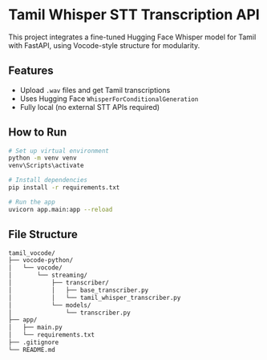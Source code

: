 # Tamil Whisper STT Transcription API

This project integrates a fine-tuned Hugging Face Whisper model for Tamil with FastAPI, using Vocode-style structure for modularity.

## Features

- Upload `.wav` files and get Tamil transcriptions
- Uses Hugging Face `WhisperForConditionalGeneration`
- Fully local (no external STT APIs required)


## How to Run

```bash
# Set up virtual environment
python -m venv venv
venv\Scripts\activate 

# Install dependencies
pip install -r requirements.txt

# Run the app
uvicorn app.main:app --reload
```
## File Structure
``` bash
tamil_vocode/
├── vocode-python/                 
│   └── vocode/
│       └── streaming/
│           ├── transcriber/
│           │   ├── base_transcriber.py
│           │   └── tamil_whisper_transcriber.py
│           └── models/
│               └── transcriber.py
├── app/
│   ├── main.py
│   └── requirements.txt
├── .gitignore                     
└── README.md  


